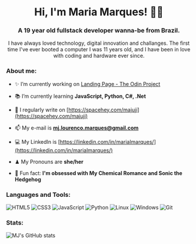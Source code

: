 
<h1 align="center">Hi, I'm Maria Marques! 🧛‍♀️</h1>
<h3 align="center">A 19 year old fullstack developer wanna-be from Brazil.</h3>

<p align="center">I have always loved technology, digital innovation and challanges. The first time I've ever booted a computer I was 11 years old, and I have been in love with coding and hardware ever since.</p>

<h3 align="left">About me: </h3>

- ✨ I’m currently working on [Landing Page - The Odin Project](https://github.com/laladrack/FoundationsLandingPage-Odin)

- 📚 I’m currently learning **JavaScript, Python, C#, .Net**

- 📝 I regularly write on [https://spacehey.com/majuji](https://spacehey.com/majuji)

- 📫 My e-mail is **mj.lourenco.marques@gmail.com**

- 💻 My LinkedIn is [https://linkedin.com/in/marialmarques/](https://linkedin.com/in/marialmarques/)

- ♟ My Pronouns are **she/her**

- 🎵 Fun fact: **I'm obsessed with My Chemical Romance and Sonic the Hedgehog** 

<h3 align="left">Languages and Tools:</h3>

![HTML5](https://img.shields.io/badge/HTML5-E34F26?style=for-the-badge&logo=html5&logoColor=white) ![CSS3](https://img.shields.io/badge/CSS3-1572B6?style=for-the-badge&logo=css3&logoColor=white) ![JavaScript](https://img.shields.io/badge/JavaScript-F7DF1E?style=for-the-badge&logo=javascript&logoColor=black) ![Python](https://img.shields.io/badge/python-3670A0?style=for-the-badge&logo=python&logoColor=ffdd54) ![Linux](https://img.shields.io/badge/Linux-000?style=for-the-badge&logo=linux&logoColor=FCC624) ![Windows](https://img.shields.io/badge/Windows-000?style=for-the-badge&logo=windows&logoColor=2CA5E0) ![Git](https://img.shields.io/badge/GIT-E44C30?style=for-the-badge&logo=git&logoColor=white)

<h3 align="left">Stats:</h3>

![MJ's GitHub stats](https://github-readme-stats.vercel.app/api?username=laladrack&theme=monokai&show_icons=true='#center')
 



